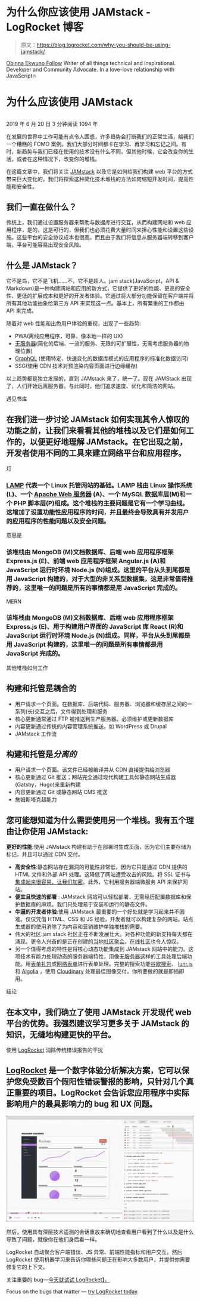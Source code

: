 # 为什么你应该使用 JAMstack - LogRocket 博客

> 原文：<https://blog.logrocket.com/why-you-should-be-using-jamstack/>

[Obinna Ekwuno Follow](https://blog.logrocket.com/author/obinnaekwuno/) Writer of all things technical and inspirational. Developer and Community Advocate. In a love-love relationship with JavaScript🔥

# 为什么应该使用 JAMstack

## 

2019 年 6 月 20 日 3 分钟阅读 1094 年

在发展的世界中工作可能有点令人困惑，许多趋势会打断我们的正常生活，给我们一个糟糕的 FOMO 案例。我们大部分时间都卡在学习、再学习和忘记之间。有时，新趋势与我们已经在使用的技术没有什么不同，但其他时候，它会改变你的生活，或者在这种情况下，改变你的堆栈。

在这篇文章中，我们将关注 [JAMstack](https://jamstack.org/) 以及它是如何给我们构建 web 平台的方式带来巨大变化的。我们将探索这种简化技术堆栈的方法如何缩短开发时间，提高性能和安全性。

## 我们一直在做什么？

传统上，我们通过设置服务器来帮助与数据库进行交互，从而构建网站和 web 应用程序，是的，这是可行的，但我们也必须花费大量时间来担心性能和设置这些设施。这些平台的安全协议成本也很高，而且由于我们将信息从服务器端转移到客户端，平台可能容易出现安全风险。

## 什么是 JAMstack？

它不是鸟，它不是飞机……不，它不是超人。jam stack(JavaScript，API & Markdown)是一种构建网站和应用的新方式，它提供了更好的性能、更高的安全性、更低的扩展成本和更好的开发者体验。它通过将大部分功能保留在客户端并将所有其他功能抽象给第三方 API 来实现这一点。基本上，所有繁重的工作都由 API 来完成。

随着对 web 性能和出色用户体验的重视，出现了一些趋势:

*   PWA(离线应用程序，可靠，像本地一样的 UX)
*   [无服务器](https://serverless.com/)(简化的后端、一流的服务、无限的可扩展性，无需考虑服务器的物理位置)
*   [GraphQL](https://graphql.org/) (使用特定、快速变化的数据库模式的应用程序的标准化数据访问)
*   SSG(使用 CDN 技术对预渲染内容页面进行边缘缓存)

以上趋势都是独立发展的，直到 JAMstack 来了，统一了。现在 JAMStack 出现了，人们开始远离服务器。与此同时，他们追求速度、优化和简洁的网站。

遇见书库

## 在我们进一步讨论 JAMstack 如何实现其令人惊叹的功能之前，让我们来看看其他的堆栈以及它们是如何工作的，以便更好地理解 JAMstack。在它出现之前，开发者使用不同的工具来建立网络平台和应用程序。

灯

### [LAMP](https://www.digitalocean.com/community/tags/lamp-stack?type=tutorials) 代表一个 Linux 托管网站的基础。LAMP 栈由 Linux 操作系统(L)、一个 [Apache Web 服务器](https://www.techopedia.com/definition/4851/apache-web-server) (A)、一个 MySQL 数据库层(M)和一个 PHP 脚本层(P)组成。这个堆栈的主要问题是它有一个学习曲线。这增加了设置功能性应用程序的时间，并且最终会导致具有并发用户的应用程序的性能问题以及安全问题。

意思是

### 该堆栈由 MongoDB (M)文档数据库、后端 web 应用程序框架 Express.js (E)、前端 web 应用程序框架 Angular.js (A)和 JavaScript 运行时环境 Node.js (N)组成。这里的平台从头到尾都是用 JavaScript 构建的，对于大型的非关系型数据集，这是非常值得推荐的，这里唯一的问题是所有的事情都是用 JavaScript 完成的。

MERN

### 该堆栈由 MongoDB (M)文档数据库、后端 web 应用程序框架 Express.js (E)、用于构建用户界面的 JavaScript 库 React (R)和 JavaScript 运行时环境 Node.js (N)组成。同样，平台从头到尾都是用 JavaScript 构建的，这里唯一的问题是所有事情都是用 JavaScript 完成的。

其他堆栈如何工作

## 构建和托管是耦合的

*   用户请求一个页面。在数据库、后端代码、服务器、浏览器和缓存层之间的一系列(长)交互之后，文件得到处理和服务
*   核心更新通常通过 FTP 被推送到生产服务器。必须维护或更新数据库
*   内容更新通过传统的内容管理系统推送，如 WordPress 或 Drupal
*   JAMstack 工作流

## 构建和托管是*分离的*

*   用户请求一个页面。该文件已经被编译并从 CDN 直接提供给浏览器
*   核心更新通过 Git 推送；网站完全通过现代构建工具如静态网站生成器(Gatsby，Hugo)来重新构建
*   内容更新通过 Git 或静态网站 CMS 推送
*   詹姆斯塔克超能力

## 您可能想知道为什么需要使用另一个堆栈。我有五个理由让你使用 JAMstack:

**更好的性能**:使用 JAMstack 构建有助于在部署时生成页面，因为它们主要存储为标记，并且可以通过 CDN 交付。

*   **高安全性**:静态网站存在漏洞的可能性非常低，因为它只是通过 CDN 提供的 HTML 文件和外部 API 处理。这降低了网站遭受攻击的风险。将 SSL 证书与[集成起来很容易，让我们加密](https://letsencrypt.org/)。此外，它利用服务器端微服务 API 来保护网站。
*   **便宜且快速的部署** : JAMstack 网站可以轻松部署，无需经历配置数据库和保护数据库的麻烦。我们只处理易于安装和运行的静态文件。
*   **牛逼的开发者体验**:使用 JAMstack 最重要的一个好处就是学习起来并不困难。仅仅凭借 HTML、CSS 和 JS 经验，开发者就可以构建复杂的网站。站点生成器的使用消除了为内容和营销维护单独堆栈的需要。
*   伟大的社区:jam stack 社区正在不断发展壮大。对各种功能的新支持每天都在涌现。更令人兴奋的是正在创建的[当地社区聚会](https://jamstack.org/community/)。[在线社区](https://gitter.im/jamstack/community)也令人惊叹。
*   另一个值得考虑的特性是将核心动态功能集成到 JAMstack 网站中的能力。这项技术有能力处理动态的服务器端特性，用像[无服务器](https://serverless.com/)这样的工具处理后端功能。用[表单礼包](https://formspree.io/)或[网络表单](https://www.netlify.com/docs/form-handling/)进行表单处理。完整的搜索功能[谷歌搜索](https://cse.google.com/cse/)、 [lunr.js](https://lunrjs.com/) 和 [Algolia](https://www.algolia.com/) ，使用 [Cloudinary](https://cloudinary.com/) 处理最佳图像交付。你所要做的就是即插即用。

结论

## 在本文中，我们确立了使用 JAMstack 开发现代 web 平台的优势。我强烈建议学习更多关于 JAMstack 的知识，无缝地构建更快的平台。

使用 [LogRocket](https://lp.logrocket.com/blg/signup) 消除传统错误报告的干扰

## [LogRocket](https://lp.logrocket.com/blg/signup) 是一个数字体验分析解决方案，它可以保护您免受数百个假阳性错误警报的影响，只针对几个真正重要的项目。LogRocket 会告诉您应用程序中实际影响用户的最具影响力的 bug 和 UX 问题。

[![LogRocket Dashboard Free Trial Banner](img/d6f5a5dd739296c1dd7aab3d5e77eeb9.png)](https://lp.logrocket.com/blg/signup)

然后，使用具有深层技术遥测的会话重放来确切地查看用户看到了什么以及是什么导致了问题，就像你在他们身后看一样。

LogRocket 自动聚合客户端错误、JS 异常、前端性能指标和用户交互。然后 LogRocket 使用机器学习来告诉你哪些问题正在影响大多数用户，并提供你需要修复它的上下文。

关注重要的 bug—[今天就试试 LogRocket】。](https://lp.logrocket.com/blg/signup-issue-free)

Focus on the bugs that matter — [try LogRocket today](https://lp.logrocket.com/blg/signup-issue-free).